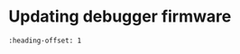 # Updating debugger firmware 


```{include} ../topics/updating_mcu-link_firmware.md
:heading-offset: 1
```

